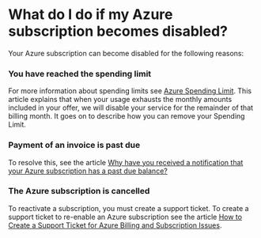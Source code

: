 <properties
    pageTitle="What do I do if my Azure subscription becomes disabled? | Microsoft Azure"
    description="Describes the reasons and resolution for Azure subscription becomes disabled"
    services="billing"
    documentationCenter=""
    authors="genlin"
    manager="jarrettr"
    editor="na"
    tags="billing"
    />

<tags
    ms.service="billing"
    ms.workload="na"
    ms.tgt_pltfrm="na"
    ms.devlang="na"
    ms.topic="article"
    ms.date="11/23/2015"
    ms.author="genli"/>

# What do I do if my Azure subscription becomes disabled?
Your Azure subscription can become disabled for the following reasons:

### You have reached the spending limit
For more information about spending limits see [Azure Spending Limit](https://azure.microsoft.com/pricing/spending-limits/). This article explains that when your usage exhausts the monthly amounts included in your offer, we will disable your service for the remainder of that billing month. It goes on to describe how you can remove your Spending Limit.

### Payment of an invoice is past due
To resolve this, see the article [Why have you received a notification that your Azure subscription has a past due balance?](../billing-azure-subscription-past-due-balance.md)

### The Azure subscription is cancelled
To reactivate a subscription, you must create a support ticket. To create a support ticket to re-enable an Azure subscription see the article [How to Create a Support Ticket for Azure Billing and Subscription Issues](../billing-how-to-create-billing-support-ticket.md).

